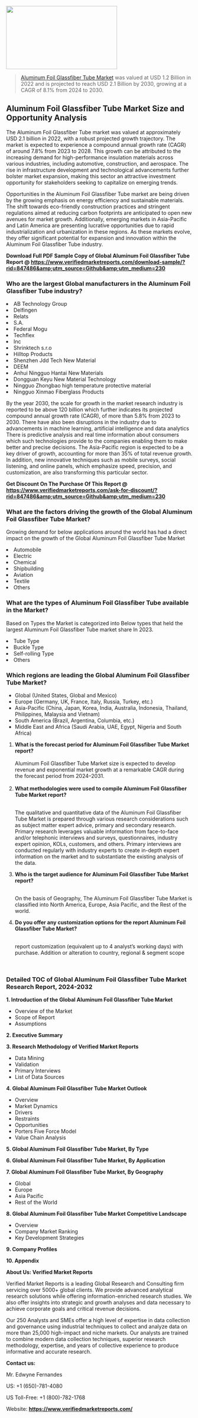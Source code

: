<img src="https://ffe5etoiles.com/wp-content/uploads/2024/12/MST1-300x171.png" alt="" width="300" height="171" class="alignnone size-medium wp-image-20088" /><blockquote><p><p><a href="https://www.verifiedmarketreports.com/download-sample/?rid=847486&utm_source=Github&utm_medium=230" target="_blank">Aluminum Foil Glassfiber Tube Market</a> was valued at USD 1.2 Billion in 2022 and is projected to reach USD 2.1 Billion by 2030, growing at a CAGR of 8.1% from 2024 to 2030.</p></blockquote><p><h2>Aluminum Foil Glassfiber Tube Market Size and Opportunity Analysis</h2><p>The Aluminum Foil Glassfiber Tube market was valued at approximately USD 2.1 billion in 2022, with a robust projected growth trajectory. The market is expected to experience a compound annual growth rate (CAGR) of around 7.8% from 2023 to 2028. This growth can be attributed to the increasing demand for high-performance insulation materials across various industries, including automotive, construction, and aerospace. The rise in infrastructure development and technological advancements further bolster market expansion, making this sector an attractive investment opportunity for stakeholders seeking to capitalize on emerging trends.</p><p>Opportunities in the Aluminum Foil Glassfiber Tube market are being driven by the growing emphasis on energy efficiency and sustainable materials. The shift towards eco-friendly construction practices and stringent regulations aimed at reducing carbon footprints are anticipated to open new avenues for market growth. Additionally, emerging markets in Asia-Pacific and Latin America are presenting lucrative opportunities due to rapid industrialization and urbanization in these regions. As these markets evolve, they offer significant potential for expansion and innovation within the Aluminum Foil Glassfiber Tube industry.</p></p><p class=""><strong>Download Full PDF Sample Copy of Global Aluminum Foil Glassfiber Tube Report @ <a href="https://www.verifiedmarketreports.com/download-sample/?rid=847486&amp;utm_source=Github&amp;utm_medium=230" target="_blank">https://www.verifiedmarketreports.com/download-sample/?rid=847486&amp;utm_source=Github&amp;utm_medium=230</a></strong></p><h3 id="" class="">Who are the largest Global manufacturers in the Aluminum Foil Glassfiber Tube industry?</h3><p><li>AB Technology Group</li><li> Delfingen</li><li> Relats</li><li> S.A.</li><li> Federal Mogu</li><li> Techflex</li><li> Inc</li><li> Shrinktech s.r.o</li><li> Hilltop Products</li><li> Shenzhen Jdd Tech New Material</li><li> DEEM</li><li> Anhui Ningguo Hantai New Materials</li><li> Dongguan Keyu New Material Technology</li><li> Ningguo Zhongbao high temperature protective material</li><li> Ningguo Xinmao Fiberglass Products</li></p><div class=""><div class="" dir="" data-message-author-role="" data-message-id="" data-message-model-slug=""><div class=""><div class=""><div class=""><div class="" dir="" data-message-author-role="" data-message-id="" data-message-model-slug=""><div class=""><div class=""><p>By the year 2030, the scale for growth in the market research industry is reported to be above 120 billion which further indicates its projected compound annual growth rate (CAGR), of more than 5.8% from 2023 to 2030. There have also been disruptions in the industry due to advancements in machine learning, artificial intelligence and data analytics There is predictive analysis and real time information about consumers which such technologies provide to the companies enabling them to make better and precise decisions. The Asia-Pacific region is expected to be a key driver of growth, accounting for more than 35% of total revenue growth. In addition, new innovative techniques such as mobile surveys, social listening, and online panels, which emphasize speed, precision, and customization, are also transforming this particular sector.</p><p><strong>Get Discount On The Purchase Of This Report @&nbsp; <a href="https://www.verifiedmarketreports.com/ask-for-discount/?rid=847486&amp;utm_source=Github&amp;utm_medium=230" target="_blank">https://www.verifiedmarketreports.com/ask-for-discount/?rid=847486&amp;utm_source=Github&amp;utm_medium=230</a></strong></p></div></div></div></div></div></div></div></div><h3 id="" class="">What are the factors driving the growth of the Global Aluminum Foil Glassfiber Tube Market?</h3><p id="" class="">Growing demand for below applications around the world has had a direct impact on the growth of the Global Aluminum Foil Glassfiber Tube Market</p><p id="" class=""><li>Automobile</li><li> Electric</li><li> Chemical</li><li> Shipbuilding</li><li> Aviation</li><li> Textile</li><li> Others</li></p><h3 id="" class="">What are the types of Aluminum Foil Glassfiber Tube available in the Market?</h3><p id="" class="">Based on Types the Market is categorized into Below types that held the largest Aluminum Foil Glassfiber Tube market share In 2023.</p><p id="" class=""><li>Tube Type</li><li> Buckle Type</li><li> Self-rolling Type</li><li> Others</li></p><h3 id="" class="">Which regions are leading the Global Aluminum Foil Glassfiber Tube Market?</h3><ul><li>Global (United States, Global and Mexico)</li><li>Europe (Germany, UK, France, Italy, Russia, Turkey, etc.)</li><li>Asia-Pacific (China, Japan, Korea, India, Australia, Indonesia, Thailand, Philippines, Malaysia and Vietnam)</li><li>South America (Brazil, Argentina, Columbia, etc.)</li><li>Middle East and Africa (Saudi Arabia, UAE, Egypt, Nigeria and South Africa)</li></ul><p><ol><li><strong>What is the forecast period for Aluminum Foil Glassfiber Tube Market report?<br /></strong><br /><span data-sheets-root="1" data-sheets-value="{&quot;1&quot;:2,&quot;2&quot;:&quot;XXXX size is expected to develop revenue and exponential market growth at a remarkable CAGR during the forecast period from 2024&ndash;2030.&quot;}" data-sheets-userformat="{&quot;2&quot;:12674,&quot;4&quot;:{&quot;1&quot;:2,&quot;2&quot;:16776960},&quot;10&quot;:2,&quot;11&quot;:0,&quot;15&quot;:&quot;Arial&quot;,&quot;16&quot;:12}">Aluminum Foil Glassfiber Tube Market size is expected to develop revenue and exponential market growth at a remarkable CAGR during the forecast period from 2024&ndash;2031.</span><br /><br /></li><li><strong>What methodologies were used to compile Aluminum Foil Glassfiber Tube Market report?<br /><br /></strong><p>The qualitative and quantitative data of the&nbsp;Aluminum Foil Glassfiber Tube Market is prepared through various research considerations such as subject matter expert advice, primary and secondary research. Primary research leverages valuable information from face-to-face and/or telephonic interviews and surveys, questionnaires, industry expert opinion, KOLs, customers, and others. Primary interviews are conducted regularly with industry experts to create in-depth expert information on the market and to substantiate the existing analysis of the data.&nbsp;</p></li><li><strong>Who is the target audience for Aluminum Foil Glassfiber Tube Market report?<br /><br /></strong><p>On the basis of Geography, The&nbsp;Aluminum Foil Glassfiber Tube Market is classified into North America, Europe, Asia Pacific, and the Rest of the world.</p></li><li><strong>Do you offer any customization options for the report Aluminum Foil Glassfiber Tube Market?<br /><br /></strong><p>report customization (equivalent up to 4 analyst&rsquo;s working days) with purchase. Addition or alteration to country, regional &amp; segment scope</p><p>&nbsp;</p></li></ol></p><h3 id="" class="">Detailed TOC of Global Aluminum Foil Glassfiber Tube Market Research Report, 2024-2032</h3><p id="" class=""><strong>1. Introduction of the Global Aluminum Foil Glassfiber Tube Market</strong></p><ul><li>Overview of the Market</li><li>Scope of Report</li><li>Assumptions</li></ul><p id="" class=""><strong>2. Executive Summary</strong></p><p id="" class=""><strong>3. Research Methodology of&nbsp;Verified Market Reports</strong></p><ul><li>Data Mining</li><li>Validation</li><li>Primary Interviews</li><li>List of Data Sources</li></ul><p id="" class=""><strong>4. Global Aluminum Foil Glassfiber Tube Market Outlook</strong></p><ul><li>Overview</li><li>Market Dynamics</li><li>Drivers</li><li>Restraints</li><li>Opportunities</li><li>Porters Five Force Model</li><li>Value Chain Analysis</li></ul><p id="" class=""><strong>5. Global Aluminum Foil Glassfiber Tube Market, By&nbsp;Type</strong></p><p id="" class=""><strong>6. Global Aluminum Foil Glassfiber Tube Market, By Application</strong></p><p id="" class=""><strong>7. Global Aluminum Foil Glassfiber Tube Market, By Geography</strong></p><ul><li>Global</li><li>Europe</li><li>Asia Pacific</li><li>Rest of the World</li></ul><p id="" class=""><strong>8. Global Aluminum Foil Glassfiber Tube Market Competitive Landscape</strong></p><ul><li>Overview</li><li>Company Market Ranking</li><li>Key Development Strategies</li></ul><p id="" class=""><strong>9. Company Profiles</strong></p><p id="" class=""><strong>10. Appendix</strong></p><p id="" class=""><strong>About Us: Verified Market Reports</strong></p><p id="" class="">Verified Market Reports is a leading Global Research and Consulting firm servicing over 5000+ global clients. We provide advanced analytical research solutions while offering information-enriched research studies. We also offer insights into strategic and growth analyses and data necessary to achieve corporate goals and critical revenue decisions.</p><p id="" class="">Our 250 Analysts and SMEs offer a high level of expertise in data collection and governance using industrial techniques to collect and analyze data on more than 25,000 high-impact and niche markets. Our analysts are trained to combine modern data collection techniques, superior research methodology, expertise, and years of collective experience to produce informative and accurate research.</p><p id="" class=""><strong>Contact us:</strong></p><p id="" class="">Mr. Edwyne Fernandes</p><p id="" class="">US: +1 (650)-781-4080</p><p id="" class="">US Toll-Free: +1 (800)-782-1768</p><p id="" class="">Website: <a target="" data-test-app-aware-link=""><strong>https://www.verifiedmarketreports.com/</strong></a></p>
